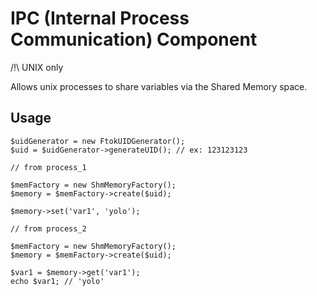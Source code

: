 
# IPC (Internal Process Communication) Component

/!\ UNIX only

Allows unix processes to share variables via the Shared Memory space.

## Usage

    $uidGenerator = new FtokUIDGenerator();
    $uid = $uidGenerator->generateUID(); // ex: 123123123

    // from process_1
    
    $memFactory = new ShmMemoryFactory();
    $memory = $memFactory->create($uid);
    
    $memory->set('var1', 'yolo');
    
    // from process_2
    
    $memFactory = new ShmMemoryFactory();
    $memory = $memFactory->create($uid);
    
    $var1 = $memory->get('var1');
    echo $var1; // 'yolo'